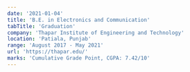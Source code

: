 ```yaml
---
date: '2021-01-04'
title: 'B.E. in Electronics and Communication'
tabTitle: 'Graduation'
company: 'Thapar Institute of Engineering and Technology'
location: 'Patiala, Punjab'
range: 'August 2017 - May 2021'
url: 'https://thapar.edu/'
marks: 'Cumulative Grade Point, CGPA: 7.42/10'
---
```


